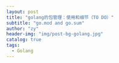 ```yaml
---
layout: post
title: "golang的包管理：使用和细节（TO DO）"
subtitle: "go.mod and go.sum"
author: "zy"
header-img: "img/post-bg-golang.jpg"
catalog: true
tags:
  - Golang
---
```


